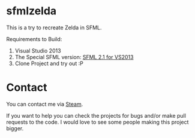 sfmlzelda
=========

This is a try to recreate Zelda in SFML.

Requirements to Build:


1. Visual Studio 2013
2. The Special SFML version: [SFML 2.1 for VS2013](http://en.sfml-dev.org/forums/index.php?topic=13010.0 "SFML 2.1 for VS2013")
3. Clone Project and try out :P

Contact
=========
You can contact me via [Steam](http://steamcommunity.com/profiles/76561198007336532/ "JoeWaschl").

If you want to help you can check the projects for bugs and/or make pull requests to the code. I would love to see some people making this project bigger.
